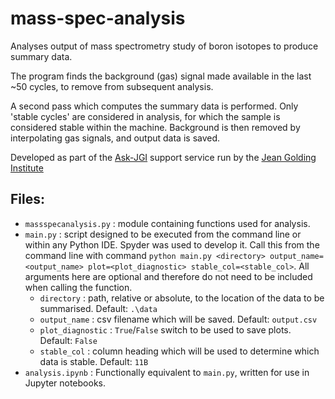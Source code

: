 # mass-spec-analysis
Analyses output of mass spectrometry study of boron isotopes to produce summary data.

The program finds the background (gas) signal made available in the last ~50 cycles, to remove from subsequent analysis.

A second pass which computes the summary data is performed. Only 'stable cycles' are considered in analysis, for which the sample is considered stable within the machine. Background is then removed by interpolating gas signals, and output data is saved.

Developed as part of the [Ask-JGI](https://www.bristol.ac.uk/golding/ask-jgi/) support service run by the [Jean Golding Institute](https://www.bristol.ac.uk/golding/)

## Files:
- `massspecanalysis.py` : module containing functions used for analysis.
- `main.py` : script designed to be executed from the command line or within any Python IDE. Spyder was used to develop it. Call this from the command line with command `python main.py <directory> output_name=<output_name> plot=<plot_diagnostic> stable_col=<stable_col>`. All arguments here are optional and therefore do not need to be included when calling the function.
  - `directory` : path, relative or absolute, to the location of the data to be summarised. Default: `.\data`
  - `output_name` : csv filename which will be saved. Default: `output.csv`
  - `plot_diagnostic` : `True`/`False` switch to be used to save plots. Default: `False`
  - `stable_col` : column heading which will be used to determine which data is stable. Default: `11B`
- `analysis.ipynb` : Functionally equivalent to `main.py`, written for use in Jupyter notebooks.

